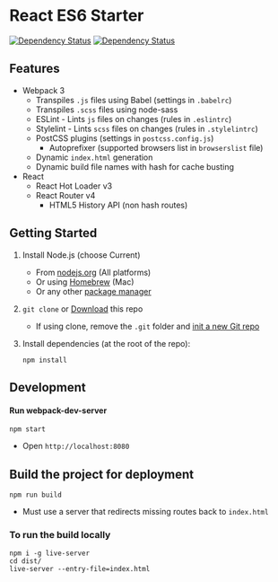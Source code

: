 React ES6 Starter
==================

[![Dependency Status](https://david-dm.org/alexilyaev/react-es6-starter.svg)](https://david-dm.org/alexilyaev/react-es6-starter)
[![Dependency Status](https://david-dm.org/alexilyaev/react-es6-starter/dev-status.svg)](https://david-dm.org/alexilyaev/react-es6-starter#info=devDependencies)

Features
----------

- Webpack 3
  - Transpiles `.js` files using Babel (settings in `.babelrc`)
  - Transpiles `.scss` files using node-sass
  - ESLint - Lints `js` files on changes (rules in `.eslintrc`)
  - Stylelint - Lints `scss` files on changes (rules in `.stylelintrc`)
  - PostCSS plugins (settings in `postcss.config.js`)
    - Autoprefixer (supported browsers list in `browserslist` file)
  - Dynamic `index.html` generation
  - Dynamic build file names with hash for cache busting
- React
  - React Hot Loader v3
  - React Router v4
    - HTML5 History API (non hash routes)

Getting Started
----------------

1. Install Node.js (choose Current)
    - From [nodejs.org](https://nodejs.org/) (All platforms)
    - Or using [Homebrew](http://blog.teamtreehouse.com/install-node-js-npm-mac) (Mac)
    - Or any other [package manager](https://github.com/joyent/node/wiki/Installing-Node.js-via-package-manager)
1. `git clone` or [Download](https://github.com/alexilyaev/react-es6-starter/archive/master.zip) this repo
    - If using clone, remove the `.git` folder and [init a new Git repo](https://help.github.com/articles/adding-an-existing-project-to-github-using-the-command-line/)
1. Install dependencies (at the root of the repo):

    ```
    npm install
    ```

Development
------------

#### Run webpack-dev-server

```
npm start
```

- Open `http://localhost:8080`

Build the project for deployment
---------------------------------

```
npm run build
```

- Must use a server that redirects missing routes back to `index.html`

### To run the build locally

```
npm i -g live-server
cd dist/
live-server --entry-file=index.html
```
